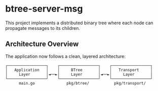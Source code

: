 # btree-server-msg

This project implements a distributed binary tree where each node can propagate messages to its children.

## Architecture Overview

The application now follows a clean, layered architecture:

```
┌─────────────────┐    ┌─────────────────┐    ┌─────────────────┐
│   Application   │    │     BTree       │    │   Transport     │
│     Layer       │◄──►│     Layer       │◄──►│     Layer       │
└─────────────────┘    └─────────────────┘    └─────────────────┘
      main.go              pkg/btree/           pkg/transport/
```